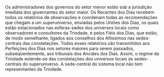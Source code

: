 ﻿Os administradores dos governos do setor menor estão sob a jurisdição imediata dos governantes do setor maior. Os Recentes dos Dias recebem todos os relatórios de observações e coordenam todas as recomendações que chegam a um superuniverso, enviadas pelos Uniões dos Dias, os quais estão estacionados nas esferas-sedes dos universos locais como observadores e consultores da Trindade, e pelos Fiéis dos Dias, que estão, de modo semelhante, ligados aos conselhos dos Altíssimos nas sedes-centrais das constelações. Todos esses relatórios são transmitidos aos Perfeições dos Dias nos setores maiores para serem passados, subseqüentemente, aos tribunais dos Anciães dos Dias. Assim, o regime da Trindade estende-se das constelações dos universos locais às sedes-centrais do superuniverso. A sede-central do sistema local não tem representantes da Trindade.